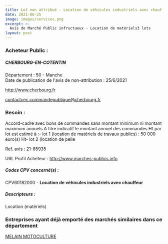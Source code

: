 ```yaml
---
title: Lot non attribué - Location de véhicules industriels avec chauffeur
date: 2021-06-25
image: images/services.png
excerpt: >-
  Avis de Marché Public infructueux - Location de matériels3 lots
layout: post
---
```


### Acheteur Public :
##### CHERBOURG-EN-COTENTIN
Département : 50 - Manche<br/>
Date de publication de l'avis de non-attribution : 25/6/2021


http://www.cherbourg.fr

contactcec.commandepublique@cherbourg.fr


### Besoin :

Accord-cadre avec bons de commandes sans montant minimum ni montant maximum annuels.A titre indicatif le montant annuel des commandes Ht par lot est estimé à :- lot 1 (location de matériels de travaux publics) : 50 000 euro(s) Ht- lot 2 (location de pelle

Ref. avis : 21-85935

URL Profil Acheteur : http://www.marches-publics.info

##### Codes CPV concerné(s) :
CPV60182000 - **Location de véhicules industriels avec chauffeur** <br/>

##### Descripteurs :
Location (matériels) <br/>

### Entreprises ayant déjà emporté des marchés similaires dans ce département
<a href="/entreprise-572/siren-535001432">MELAIN MOTOCULTURE</a><br/><br/>
